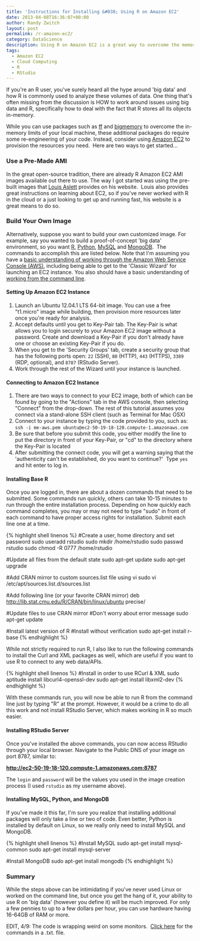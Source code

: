 ```yaml
---
title: 'Instructions for Installing &#038; Using R on Amazon EC2'
date: 2013-04-08T16:36:07+00:00
author: Randy Zwitch
layout: post
permalink: /r-amazon-ec2/
category: DataScience
description: Using R on Amazon EC2 is a great way to overcome the memory limits on your local machine. Whether you use a pre-built image or build your own is up to you.
tags:
  - Amazon EC2
  - Cloud Computing
  - R
  - RStudio
---
```

If you're an R user, you've surely heard all the hype around 'big data' and how R is commonly used to analyze these volumes of data. One thing that's often missing from the discussion is HOW to work around issues using big data and R, specifically how to deal with the fact that R stores all its objects in-memory.

While you can use packages such as <a title="ff package" href="http://cran.r-project.org/web/packages/ff/index.html" target="_blank">ff</a> and <a title="bigmemory" href="http://cran.r-project.org/web/packages/bigmemory/index.html" target="_blank">bigmemory</a> to overcome the in-memory limits of your local machine, these additional packages do require some re-engineering of your code. Instead, consider using <a title="Amazon Web Services" href="http://aws.amazon.com/ec2/" target="_blank">Amazon EC2</a> to provision the resources you need.  Here are two ways to get started...

### Use a Pre-Made AMI

In the great open-source tradition, there are already R Amazon EC2 AMI images available out there to use. The way I got started was using the pre-built images that <a title="RStudio AMI Images" href="http://www.louisaslett.com/RStudio_AMI/" target="_blank">Louis Aslett</a> provides on his website.  Louis also provides great instructions on learning about EC2, so if you've never worked with R in the cloud or a just looking to get up and running fast, his website is a great means to do so.

### Build Your Own Image

Alternatively, suppose you want to build your own customized image. For example, say you wanted to build a proof-of-concept 'big data' environment, so you want <a title="R download at CRAN" href="http://cran.r-project.org/" target="_blank">R</a>, <a title="Python download" href="http://python.org/" target="_blank">Python</a>, <a title="MySQL download" href="http://dev.mysql.com/" target="_blank">MySQL</a> and <a title="MongoDB" href="http://www.mongodb.org/" target="_blank">MongoDB</a>.  The commands to accomplish this are listed below. Note that I'm assuming you have a <a title="AWS FAQ" href="http://aws.amazon.com/ec2/faqs/" target="_blank">basic understanding of working through the Amazon Web Service Console (AWS)</a>, including being able to get to the 'Classic Wizard' for launching an EC2 instance. You also should have a basic understanding of <a title="Command Line tutorial" href="http://cli.learncodethehardway.org/book/" target="_blank">working from the command line</a>.

#### Setting Up Amazon EC2 Instance

  1. Launch an Ubuntu 12.04.1 LTS 64-bit image. You can use a free "t1.micro" image while building, then provision more resources later once you're ready for analysis.
  2. Accept defaults until you get to Key-Pair tab. The Key-Pair is what allows you to login securely to your Amazon EC2 image without a password. Create and download a Key-Pair if you don't already have one or choose an existing Key-Pair if you do.
  3. When you get to the 'Security Groups' tab, create a security group that has the following ports open: `22` (SSH), `80` (HTTP), `443` (HTTPS), `3389` (RDP, optional), and `8787` (RStudio Server).
  4. Work through the rest of the Wizard until your instance is launched.

#### Connecting to Amazon EC2 Instance

  1. There are two ways to connect to your EC2 image, both of which can be found by going to the "Actions" tab in the AWS console, then selecting "Connect" from the drop-down. The rest of this tutorial assumes you connect via a stand-alone SSH client (such as Terminal for Mac OSX)
  2. Connect to your instance by typing the code provided to you, such as: `ssh -i me-aws.pem ubuntu@ec2-50-19-18-120.compute-1.amazonaws.com`
  3. Be sure that before you submit this code, you either modify the line to put the directory in front of your Key-Pair, or "cd" to the directory where the Key-Pair is located
  4. After submitting the connect code, you will get a warning saying that the 'authenticity can't be established, do you want to continue?'  Type `yes` and hit enter to log in.

#### Installing Base R

Once you are logged in, there are about a dozen commands that need to be submitted. Some commands run quickly, others can take 10-15 minutes to run through the entire installation process. Depending on how quickly each command completes, you may or may not need to type "sudo" in front of each command to have proper access rights for installation. Submit each line one at a time.

{% highlight shell linenos %}
#Create a user, home directory and set password
sudo useradd rstudio
sudo mkdir /home/rstudio
sudo passwd rstudio
sudo chmod -R 0777 /home/rstudio

#Update all files from the default state
sudo apt-get update
sudo apt-get upgrade

#Add CRAN mirror to custom sources.list file using vi
sudo vi /etc/apt/sources.list.d/sources.list

#Add following line (or your favorite CRAN mirror)
deb http://lib.stat.cmu.edu/R/CRAN/bin/linux/ubuntu precise/

#Update files to use CRAN mirror
#Don't worry about error message
sudo apt-get update

#Install latest version of R
#Install without verification
sudo apt-get install r-base
{% endhighlight %}

While not strictly required to run R, I also like to run the following commands to install the Curl and XML packages as well, which are useful if you want to use R to connect to any web data/APIs.

{% highlight shell linenos %}
#Install in order to use RCurl & XML
sudo aptitude install libcurl4-openssl-dev
sudo apt-get install libxml2-dev
{% endhighlight %}

With these commands run, you will now be able to run R from the command line just by typing "R" at the prompt. However, it would be a crime to do all this work and not install RStudio Server, which makes working in R so much easier.

#### Installing RStudio Server

Once you've installed the above commands, you can now access RStudio through your local browser. Navigate to the Public DNS of your image on port 8787, similar to:

**http://ec2-50-19-18-120.compute-1.amazonaws.com:8787**

The `login` and `password` will be the values you used in the image creation process (I used `rstudio` as my username above).

#### Installing MySQL, Python, and MongoDB

If you've made it this far, I'm sure you realize that installing additional packages will only take a line or two of code. Even better, Python is installed by default on Linux, so we really only need to install MySQL and MongoDB.

{% highlight shell linenos %}
#Install MySQL
sudo apt-get install mysql-common
sudo apt-get install mysql-server

#Install MongoDB
sudo apt-get install mongodb
{% endhighlight %}

### Summary

While the steps above can be intimidating if you've never used Linux or worked on the command line, but once you get the hang of it, your ability to use R on 'big data' (however you define it) will be much improved. For only a few pennies to up to a few dollars per hour, you can use hardware having 16-64GB of RAM or more.

EDIT, 4/9: The code is wrapping weird on some monitors.  <a title="Amazon EC2 RStudio commands" href="http://randyzwitch.com/wp-content/uploads/2013/04/amazon-ec2-rstudio.txt" target="_blank">Click here</a> for the commands in a .txt. file.
